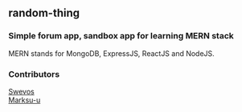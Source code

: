 ## random-thing
### Simple forum app, sandbox app for learning MERN stack

MERN stands for MongoDB, ExpressJS, ReactJS and NodeJS.


### Contributors
[Swevos](https://github.com/Swevosfr/)\
[Marksu-u](https://github.com/Marksu-u/)
